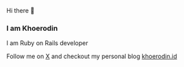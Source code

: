 Hi there 👋 
### I am Khoerodin
I am Ruby on Rails developer

Follow me on [X](https://x.com/khoerodin) and checkout my personal blog [khoerodin.id](https://khoerodin.id)
